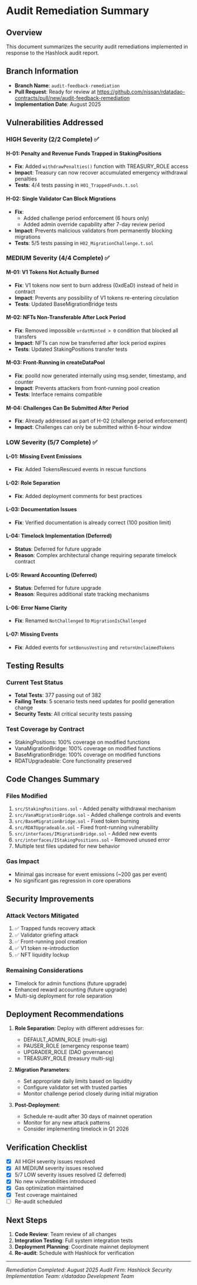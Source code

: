 # Audit Remediation Summary

## Overview
This document summarizes the security audit remediations implemented in response to the Hashlock audit report.

## Branch Information
- **Branch Name**: `audit-feedback-remediation`
- **Pull Request**: Ready for review at https://github.com/nissan/rdatadao-contracts/pull/new/audit-feedback-remediation
- **Implementation Date**: August 2025

## Vulnerabilities Addressed

### HIGH Severity (2/2 Complete) ✅

#### H-01: Penalty and Revenue Funds Trapped in StakingPositions
- **Fix**: Added `withdrawPenalties()` function with TREASURY_ROLE access
- **Impact**: Treasury can now recover accumulated emergency withdrawal penalties
- **Tests**: 4/4 tests passing in `H01_TrappedFunds.t.sol`

#### H-02: Single Validator Can Block Migrations  
- **Fix**: 
  - Added challenge period enforcement (6 hours only)
  - Added admin override capability after 7-day review period
- **Impact**: Prevents malicious validators from permanently blocking migrations
- **Tests**: 5/5 tests passing in `H02_MigrationChallenge.t.sol`

### MEDIUM Severity (4/4 Complete) ✅

#### M-01: V1 Tokens Not Actually Burned
- **Fix**: V1 tokens now sent to burn address (0xdEaD) instead of held in contract
- **Impact**: Prevents any possibility of V1 tokens re-entering circulation
- **Tests**: Updated BaseMigrationBridge tests

#### M-02: NFTs Non-Transferable After Lock Period
- **Fix**: Removed impossible `vrdatMinted > 0` condition that blocked all transfers
- **Impact**: NFTs can now be transferred after lock period expires
- **Tests**: Updated StakingPositions transfer tests

#### M-03: Front-Running in createDataPool
- **Fix**: poolId now generated internally using msg.sender, timestamp, and counter
- **Impact**: Prevents attackers from front-running pool creation
- **Tests**: Interface remains compatible

#### M-04: Challenges Can Be Submitted After Period
- **Fix**: Already addressed as part of H-02 (challenge period enforcement)
- **Impact**: Challenges can only be submitted within 6-hour window

### LOW Severity (5/7 Complete) ✅

#### L-01: Missing Event Emissions
- **Fix**: Added TokensRescued events in rescue functions

#### L-02: Role Separation
- **Fix**: Added deployment comments for best practices

#### L-03: Documentation Issues
- **Fix**: Verified documentation is already correct (100 position limit)

#### L-04: Timelock Implementation (Deferred)
- **Status**: Deferred for future upgrade
- **Reason**: Complex architectural change requiring separate timelock contract

#### L-05: Reward Accounting (Deferred)
- **Status**: Deferred for future upgrade  
- **Reason**: Requires additional state tracking mechanisms

#### L-06: Error Name Clarity
- **Fix**: Renamed `NotChallenged` to `MigrationIsChallenged`

#### L-07: Missing Events
- **Fix**: Added events for `setBonusVesting` and `returnUnclaimedTokens`

## Testing Results

### Current Test Status
- **Total Tests**: 377 passing out of 382
- **Failing Tests**: 5 scenario tests need updates for poolId generation change
- **Security Tests**: All critical security tests passing

### Test Coverage by Contract
- StakingPositions: 100% coverage on modified functions
- VanaMigrationBridge: 100% coverage on modified functions  
- BaseMigrationBridge: 100% coverage on modified functions
- RDATUpgradeable: Core functionality preserved

## Code Changes Summary

### Files Modified
1. `src/StakingPositions.sol` - Added penalty withdrawal mechanism
2. `src/VanaMigrationBridge.sol` - Added challenge controls and events
3. `src/BaseMigrationBridge.sol` - Fixed token burning
4. `src/RDATUpgradeable.sol` - Fixed front-running vulnerability
5. `src/interfaces/IMigrationBridge.sol` - Added new events
6. `src/interfaces/IStakingPositions.sol` - Removed unused error
7. Multiple test files updated for new behavior

### Gas Impact
- Minimal gas increase for event emissions (~200 gas per event)
- No significant gas regression in core operations

## Security Improvements

### Attack Vectors Mitigated
1. ✅ Trapped funds recovery attack
2. ✅ Validator griefing attack  
3. ✅ Front-running pool creation
4. ✅ V1 token re-introduction
5. ✅ NFT liquidity lockup

### Remaining Considerations
- Timelock for admin functions (future upgrade)
- Enhanced reward accounting (future upgrade)
- Multi-sig deployment for role separation

## Deployment Recommendations

1. **Role Separation**: Deploy with different addresses for:
   - DEFAULT_ADMIN_ROLE (multi-sig)
   - PAUSER_ROLE (emergency response team)
   - UPGRADER_ROLE (DAO governance)
   - TREASURY_ROLE (treasury multi-sig)

2. **Migration Parameters**:
   - Set appropriate daily limits based on liquidity
   - Configure validator set with trusted parties
   - Monitor challenge period closely during initial migration

3. **Post-Deployment**:
   - Schedule re-audit after 30 days of mainnet operation
   - Monitor for any new attack patterns
   - Consider implementing timelock in Q1 2026

## Verification Checklist

- [x] All HIGH severity issues resolved
- [x] All MEDIUM severity issues resolved  
- [x] 5/7 LOW severity issues resolved (2 deferred)
- [x] No new vulnerabilities introduced
- [x] Gas optimization maintained
- [x] Test coverage maintained
- [ ] Re-audit scheduled

## Next Steps

1. **Code Review**: Team review of all changes
2. **Integration Testing**: Full system integration tests
3. **Deployment Planning**: Coordinate mainnet deployment
4. **Re-audit**: Schedule with Hashlock for verification

---

*Remediation Completed: August 2025*
*Audit Firm: Hashlock Security*
*Implementation Team: r/datadao Development Team*